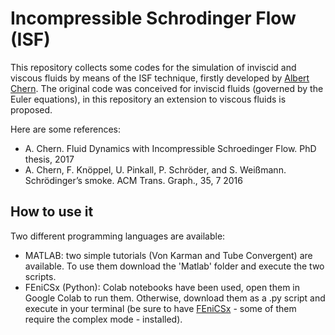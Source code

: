 # Incompressible Schrodinger Flow (ISF)
This repository collects some codes for the simulation of inviscid and viscous fluids by means of the ISF technique, firstly developed by [Albert Chern](https://cseweb.ucsd.edu/~alchern/).
The original code was conceived for inviscid fluids (governed by the Euler equations), in this repository an extension to viscous fluids is proposed.

Here are some references:
- A. Chern. Fluid Dynamics with Incompressible Schroedinger Flow. PhD thesis, 2017
- A. Chern, F. Knöppel, U. Pinkall, P. Schröder, and S. Weißmann. Schrödinger’s smoke.
ACM Trans. Graph., 35, 7 2016

## How to use it
Two different programming languages are available:
- MATLAB: two simple tutorials (Von Karman and Tube Convergent) are available. To use them download the 'Matlab' folder and execute the two scripts.
- FEniCSx (Python): Colab notebooks have been used, open them in Google Colab to run them. Otherwise, download them as a .py script and execute in your terminal (be sure to have [FEniCSx](https://fenicsproject.org) - some of them require the complex mode - installed).

